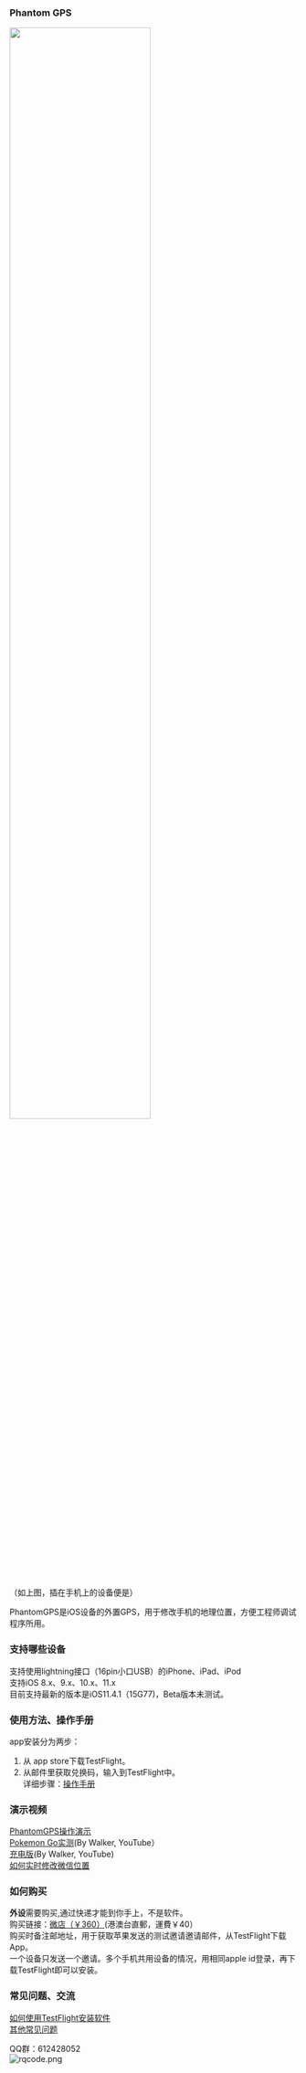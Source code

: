 ### Phantom GPS

<img src="https://upload-images.jianshu.io/upload_images/4572384-3031eed22db622ab.jpeg" width="70%"/><br>
（如上图，插在手机上的设备便是）

PhantomGPS是iOS设备的外置GPS，用于修改手机的地理位置，方便工程师调试程序所用。
### 支持哪些设备
支持使用lightning接口（16pin小口USB）的iPhone、iPad、iPod<br>
支持iOS 8.x、9.x、10.x、11.x<br>
目前支持最新的版本是iOS11.4.1（15G77)，Beta版本未测试。

### 使用方法、操作手册
app安装分为两步：<br>
1. 从 app store下载TestFlight。<br>
2. 从邮件里获取兑换码，输入到TestFlight中。<br>
详细步骤：[操作手册](http://phantomgps.com/manual)  <br>

### 演示视频
[PhantomGPS操作演示](http://player.youku.com/embed/XMzI2NzQ1NzEyOA==) <br>
[Pokemon Go实测](https://youtu.be/WFP0DbKKfWs)(By Walker, YouTube）<br>
[充电版](https://youtu.be/RZR0HWu5794)(By Walker, YouTube)<br>
[如何实时修改微信位置](http://player.youku.com/embed/XMjcwODc2NzAzNg==)<br>


### 如何购买
**外设**需要购买,通过快递才能到你手上，不是软件。<br>
购买链接：[微店（￥360）](https://weidian.com/?userid=1183354983)(港澳台直郵，運費￥40）<br>
购买时备注邮地址，用于获取苹果发送的测试邀请邀请邮件，从TestFlight下载App。<br>
一个设备只发送一个邀请。多个手机共用设备的情况，用相同apple id登录，再下载TestFlight即可以安装。<br>

### 常见问题、交流
[如何使用TestFlight安装软件](https://jingyan.baidu.com/article/63f23628276e1d0209ab3d10.html)<br>
[其他常见问题](http://phantomgps.com/faq)

QQ群：612428052<br>
![rqcode.png](http://upload-images.jianshu.io/upload_images/5872815-efba5722342dc399.png?imageMogr2/auto-orient/strip%7CimageView2/2/w/1240)
